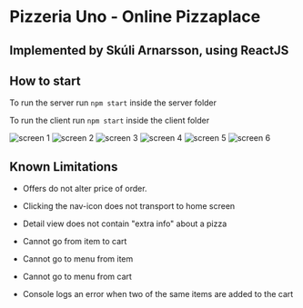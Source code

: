 # Pizzeria Uno - Online Pizzaplace
## Implemented by Skúli Arnarsson, using ReactJS

## How to start
To run the server run ` npm start ` inside the server folder

To run the client run ` npm start ` inside the client folder

![screen 1](https://github.com/skulia15/Web-Programming-2/blob/master/Pizzerio%20Uno/screens/screen1.png?raw=true)
![screen 2](https://github.com/skulia15/Web-Programming-2/blob/master/Pizzerio%20Uno/screens/screen2.png?raw=true)
![screen 3](https://github.com/skulia15/Web-Programming-2/blob/master/Pizzerio%20Uno/screens/screen3.png?raw=true)
![screen 4](https://github.com/skulia15/Web-Programming-2/blob/master/Pizzerio%20Uno/screens/screen4.png?raw=true)
![screen 5](https://github.com/skulia15/Web-Programming-2/blob/master/Pizzerio%20Uno/screens/screen5.png?raw=true)
![screen 6](https://github.com/skulia15/Web-Programming-2/blob/master/Pizzerio%20Uno/screens/screen6.png?raw=true)




## Known Limitations

* Offers do not alter price of order.

* Clicking the nav-icon does not transport to home screen

* Detail view does not contain "extra info" about a pizza

* Cannot go from item to cart

* Cannot go to menu from item

* Cannot go to menu from cart

* Console logs an error when two of the same items are added to the cart